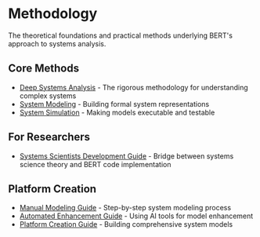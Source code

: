 # Methodology

The theoretical foundations and practical methods underlying BERT's approach to systems analysis.

## Core Methods
- [Deep Systems Analysis](deep-systems-analysis.md) - The rigorous methodology for understanding complex systems
- [System Modeling](system-modeling.md) - Building formal system representations
- [System Simulation](system-simulation.md) - Making models executable and testable

## For Researchers
- [Systems Scientists Development Guide](systems-scientists-development.md) - Bridge between systems science theory and BERT code implementation

## Platform Creation
- [Manual Modeling Guide](manual-modeling-guide.md) - Step-by-step system modeling process
- [Automated Enhancement Guide](automated-enhancement-guide.md) - Using AI tools for model enhancement
- [Platform Creation Guide](platform-creation-guide.md) - Building comprehensive system models
